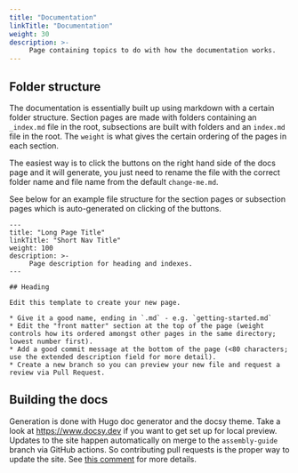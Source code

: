 ```yaml
---
title: "Documentation"
linkTitle: "Documentation"
weight: 30
description: >-
     Page containing topics to do with how the documentation works.
---
```


## Folder structure

The documentation is essentially built up using markdown with a certain folder structure. Section pages are made with folders containing an `_index.md` file in the root, subsections are built with folders and an `index.md` file in the root. The `weight` is what gives the certain ordering of the pages in each section.

The easiest way is to click the buttons on the right hand side of the docs page and it will generate, you just need to rename the file with the correct folder name and file name from the default `change-me.md`.

See below for an example file structure for the section pages or subsection pages which is auto-generated on clicking of the buttons.

```
---
title: "Long Page Title"
linkTitle: "Short Nav Title"
weight: 100
description: >-
     Page description for heading and indexes.
---

## Heading

Edit this template to create your new page.

* Give it a good name, ending in `.md` - e.g. `getting-started.md`
* Edit the "front matter" section at the top of the page (weight controls how its ordered amongst other pages in the same directory; lowest number first).
* Add a good commit message at the bottom of the page (<80 characters; use the extended description field for more detail).
* Create a new branch so you can preview your new file and request a review via Pull Request.

```

## Building the docs

Generation is done with Hugo doc generator and the docsy theme. Take a look at https://www.docsy.dev if you want to get set up for local preview. Updates to the site happen automatically on merge to the `assembly-guide` branch via GitHub actions. So contributing pull requests is the proper way to update the site. See [this comment](https://github.com/sphawes/index/issues/247#issuecomment-808963090) for more details.

